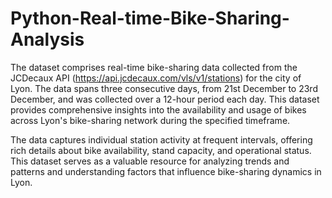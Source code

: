 # Python-Real-time-Bike-Sharing-Analysis

The dataset comprises real-time bike-sharing data collected from the JCDecaux API (https://api.jcdecaux.com/vls/v1/stations) for the city of Lyon. The data spans three consecutive days, from 21st December to 23rd December, and was collected over a 12-hour period each day. This dataset provides comprehensive insights into the availability and usage of bikes across Lyon's bike-sharing network during the specified timeframe.

The data captures individual station activity at frequent intervals, offering rich details about bike availability, stand capacity, and operational status. This dataset serves as a valuable resource for analyzing trends and patterns and understanding factors that influence bike-sharing dynamics in Lyon.
